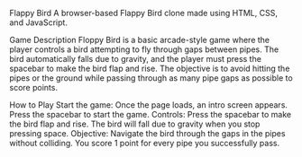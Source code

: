 


Flappy Bird
A browser-based Flappy Bird clone made using HTML, CSS, and JavaScript.

Game Description
Floppy Bird is a basic arcade-style game where the player controls a bird attempting to fly through gaps between pipes. The bird automatically falls due to gravity, and the player must press the spacebar to make the bird flap and rise. The objective is to avoid hitting the pipes or the ground while passing through as many pipe gaps as possible to score points.

How to Play
Start the game: Once the page loads, an intro screen appears. Press the spacebar to start the game.
Controls:
Press the spacebar to make the bird flap and rise.
The bird will fall due to gravity when you stop pressing space.
Objective: Navigate the bird through the gaps in the pipes without colliding. You score 1 point for every pipe you successfully pass.
